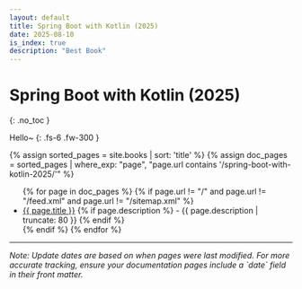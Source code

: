 ```yaml
---
layout: default
title: Spring Boot with Kotlin (2025)
date: 2025-08-10
is_index: true
description: "Best Book"
---
```


# Spring Boot with Kotlin (2025)
{: .no_toc }

Hello~
{: .fs-6 .fw-300 }

{% assign sorted_pages = site.books | sort: 'title' %}
{% assign doc_pages = sorted_pages | where_exp: "page", "page.url contains '/spring-boot-with-kotlin-2025/'" %}

<ul>
  {% for page in doc_pages %}
    {% if page.url != "/" and page.url != "/feed.xml" and page.url != "/sitemap.xml" %}
      <li>
        <a href="{{ page.url | relative_url }}">{{ page.title }}</a>
        {% if page.description %}
          - {{ page.description | truncate: 80 }}
        {% endif %}
      </li>
    {% endif %}
  {% endfor %}
</ul>

---

<div class="fs-2 text-grey-dk-000">
  <em>Note: Update dates are based on when pages were last modified. For more accurate tracking, ensure your documentation pages include a `date` field in their front matter.</em>
</div>
